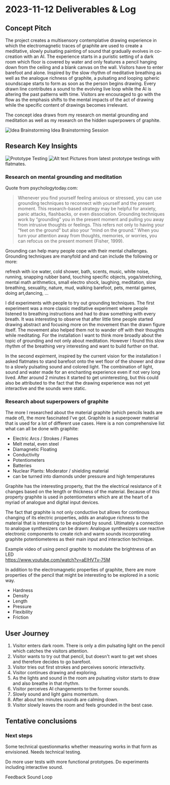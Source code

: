 # 2023-11-12 Deliverables & Log

## Concept Pitch

The project creates a multisensory contemplative drawing experience in which the electromagnetic traces of graphite are used to create a meditative, slowly pulsating painting of sound that gradually evolves in co-creation with an AI. The experience starts in a puristic setting of a dark room which floor is covered by water and only features a pencil hanging down from the ceiling and a blank canvas on the wall. Visitors have to enter barefoot and alone. Inspired by the slow rhythm of meditative breathing as well as the analogue richness of graphite, a pulsating and looping spheric soundscape starts to form as soon as the person begins drawing. Every drawn line contributes a sound to the evolving live loop while the AI is altering the past patterns with time. Visitors are encouraged to go with the flow as the emphasis shifts to the mental impacts of the act of drawing while the specific content of drawings becomes irrelevant.

The concept idea draws from my research on mental grounding and meditation as well as my research on the hidden superpowers of graphite.

![Idea Brainstorming](IMG_9875.jpg)
Idea Brainstorming Session

## Research Key Insights

![Prototype Testing](IMG_9888.jpg)
![Alt text](IMG_9914.jpg)
Pictures from latest prototype testings with flatmates.

### Research on mental grounding and meditation

Quote from psychologytoday.com:

> Whenever you find yourself feeling anxious or stressed, you can use grounding techniques to reconnect with yourself and the present moment. This research-based strategy may be helpful for anxiety, panic attacks, flashbacks, or even dissociation.
> Grounding techniques work by “grounding” you in the present moment and pulling you away from intrusive thoughts or feelings. This refers not only to having your “feet on the ground” but also your “mind on the ground.” When you turn your attention away from thoughts, memories, or worries, you can refocus on the present moment (Fisher, 1999).

Grounding can help many people cope with their mental challenges. Grounding techniques are manyfold and and can include the following or more:

refresh with ice water, cold shower, bath, scents, music, white noise, running, snapping rubber band, touching specific objects, yoga/stretching, mental math arithmetics, small electro shock, laughing, meditation, slow breathing, sexuality, nature, mud, walking barefoot, pets, mental games, doing art,dancing, ...

I did experiments with people to try out grounding techniques. The first experiment was a more classic meditative experiment where people listened to breathing instructions and had to draw something with every breath. It was interesting to observe that after little time people started drawing abstract and focusing more on the movement than the drawn figure itself. The movement also helped them not to wander off with their thoughts while meditating.
For the installation I want to think more broadly about the topic of grounding and not only about meditation. However I found this slow rhythm of the breathing very interesting and want to build further on that.

In the second expirment, inspired by the current vision for the installation I asked flatmates to stand barefoot onto the wet floor of the shower and draw to a slowly pulsating sound and colored light. The combination of light, sound and water made for an enchanting experience even if not very long lived. After around 2 minutes it started to get uninteresting, but this could also be attributed to the fact that the drawing experience was not yet interactive and the sounds were static.

### Research about superpowers of graphite
The more I researched about the material graphite (which pencils leads are made of), the more fascinated I've got. Graphite is a superpower material that is used for a lot of different use cases. Here is a non comprehensive list what can all be done with graphite:

- Electric Arcs / Strokes / Flames
- Melt metal, even steel
- Diamagnetic Floating
- Conductivity
- Potentiometers
- Batteries
- Nuclear Plants: Moderator / shielding material
- can be turned into diamonds under pressure and high temperatures

Graphite has the interesting property, that the the electrical resistance of it changes based on the length or thickness of the material. Because of this property graphite is used in potentiometers which are at the heart of a myriad of analogue and digital input devices.

The fact that graphite is not only conductive but allows for continous changing of its electric properties, adds an analogue richness to the material that is interesting to be explored by sound. Ultimately a connection to analogue synthesizers can be drawn: Analogue synthesizers use reactive electronic components to create rich and warm sounds incorporating graphite potentiometeres as their main input and interaction technique.

Example video of using pencil graphite to modulate the brightness of an LED  
https://www.youtube.com/watch?v=aElHVTv-75M


In addition to the electromagnetic properties of graphite, there are more properties of the pencil that might be interesting to be explored in a sonic way.

- Hardness
- Density
- Length
- Pressure
- Flexibility
- Friction

## User Journey

1. Visitor enters dark room. There is only a dim pulsating light on the pencil which catches the visitors attention.
2. Visitor wants to try out that pencil, but doesn't want to get wet shoes and therefore decides to go barefoot.
3. Visitor tries out first strokes and perceives sonoric interactivity.
4. Visitor continues drawing and exploring.
5. As the lights and sound in the room are pulsating visitor starts to draw and also breathe in that rhythm.
6. Visitor perceives AI changements to the former sounds.
7. Slowly sound and light gains momentum.
8. After about ten minutes sounds are calming down.
9. Visitor slowly leaves the room and feels grounded in the best case.

## Tentative conclusions

### Next steps

Some technical questionmarks whether measuring works in that form as envisioned. Needs technical testing.

Do more user tests with more functional prototypes. Do experiments including interactive sound.

Feedback Sound Loop

